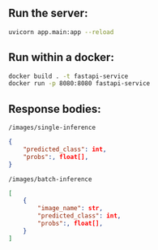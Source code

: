 ## Run the server:

```bash
uvicorn app.main:app --reload
```

## Run within a docker:

```bash
docker build . -t fastapi-service
docker run -p 8080:8080 fastapi-service
```

## Response bodies:

```
/images/single-inference
```

```json
{
    "predicted_class": int,
    "probs":, float[],
}
```


```
/images/batch-inference
```

```json
[
    {
        "image_name": str,
        "predicted_class": int,
        "probs":, float[],
    }
]
```
